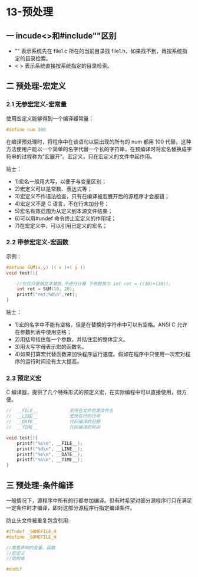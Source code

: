 # 13-预处理

## 一 incude<>和#include""区别

- "" 表示系统先在 file1.c 所在的当前目录找 file1.h，如果找不到，再按系统指定的目录检索。
- < > 表示系统直接按系统指定的目录检索。

## 二 预处理-宏定义

### 2.1 无参宏定义-宏常量

使用宏定义能够得到一个编译器常量：

```c
#define num 100
```

在编译预处理时，将程序中在该语句以后出现的所有的 num 都用 100 代替。这种方法使用户能以一个简单的名字代替一个长的字符串，在预编译时将宏名替换成字符串的过程称为“宏展开”。宏定义，只在宏定义的文件中起作用。

贴士：

- 1)宏名一般用大写，以便于与变量区别；
- 2)宏定义可以是常数、表达式等；
- 3)宏定义不作语法检查，只有在编译被宏展开后的源程序才会报错；
- 4)宏定义不是 C 语言，不在行末加分号；
- 5)宏名有效范围为从定义到本源文件结束；
- 6)可以用#undef 命令终止宏定义的作用域；
- 7)在宏定义中，可以引用已定义的宏名；

### 2.2 带参宏定义-宏函数

示例：

```c
#define SUM(x,y) (( x )+( y ))
void test(){

	//仅仅只是做文本替换,不进行计算 下例替换为 int ret = ((10)+(20));
	int ret = SUM(10, 20);
	printf("ret:%d\n",ret);
}
```

贴士：

- 1)宏的名字中不能有空格，但是在替换的字符串中可以有空格。ANSI C 允许在参数列表中使用空格；
- 2)用括号括住每一个参数，并括住宏的整体定义。
- 3)用大写字母表示宏的函数名。
- 4)如果打算宏代替函数来加快程序运行速度。假如在程序中只使用一次宏对程序的运行时间没有太大提高。

### 2.3 预定义宏

C 编译器，提供了几个特殊形式的预定义宏，在实际编程中可以直接使用，很方便。

```c
//	__FILE__			宏所在文件的源文件名
//	__LINE__			宏所在行的行号
//	__DATE__			代码编译的日期
//	__TIME__			代码编译的时间

void test(){
	printf("%s\n", __FILE__);
	printf("%d\n", __LINE__);
	printf("%s\n", __DATE__);
	printf("%s\n", __TIME__);
}
```

## 三 预处理-条件编译

一般情况下，源程序中所有的行都参加编译。但有时希望对部分源程序行只在满足一定条件时才编译，即对这部分源程序行指定编译条件。

防止头文件被重复包含引用:

```c
#ifndef _SOMEFILE_H
#define _SOMEFILE_H

//需要声明的变量、函数
//宏定义
//结构体

#endif
```
